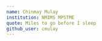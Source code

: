 ```yaml
---
name: Chinmay Mulay
institution: NMIMS MPSTME
quote: Miles to go before I sleep
github_user: cmulay
---
```

